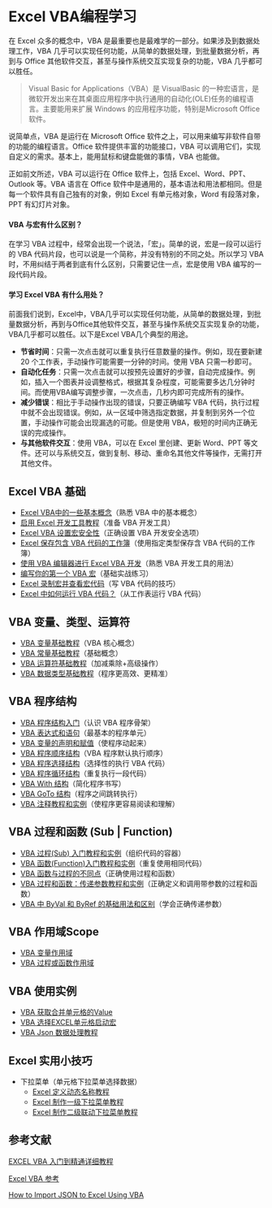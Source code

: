 # Excel VBA编程学习

在 Excel 众多的概念中，VBA 是最重要也是最难学的一部分。如果涉及到数据处理工作，VBA 几乎可以实现任何功能，从简单的数据处理，到批量数据分析，再到与 Office 其他软件交互，甚至与操作系统交互实现复杂的功能，VBA 几乎都可以胜任。


> Visual Basic for Applications（VBA）是 VisualBasic 的一种宏语言，是微软开发出来在其桌面应用程序中执行通用的自动化(OLE)任务的编程语言。主要能用来扩展 Windows 的应用程序功能，特别是Microsoft Office软件。

说简单点，VBA 是运行在 Microsoft Office 软件之上，可以用来编写非软件自带的功能的编程语言。Office 软件提供丰富的功能接口，VBA 可以调用它们，实现自定义的需求。基本上，能用鼠标和键盘能做的事情，VBA 也能做。

正如前文所述，VBA 可以运行在 Office 软件上，包括 Excel、Word、PPT、Outlook 等。VBA 语言在 Office 软件中是通用的，基本语法和用法都相同。但是每一个软件具有自己独有的对象，例如 Excel 有单元格对象，Word 有段落对象，PPT 有幻灯片对象。

#### **VBA 与宏有什么区别？**

在学习 VBA 过程中，经常会出现一个说法，「宏」。简单的说，宏是一段可以运行的 VBA 代码片段，也可以说是一个简称，并没有特别的不同之处。所以学习 VBA 时，不用纠结于两者到底有什么区别，只需要记住一点，宏是使用 VBA 编写的一段代码片段。

#### **学习 Excel VBA 有什么用处？**

前面我们说到，Excel中，VBA几乎可以实现任何功能，从简单的数据处理，到批量数据分析，再到与Office其他软件交互，甚至与操作系统交互实现复杂的功能，VBA几乎都可以胜任。以下是Excel VBA几个典型的用途。

* **节省时间**：只需一次点击就可以重复执行任意数量的操作。例如，现在要新建 20 个工作表，手动操作可能需要一分钟的时间。使用 VBA 只需一秒即可。
* **自动化任务**：只需一次点击就可以按预先设置好的步骤，自动完成操作。例如，插入一个图表并设调整格式，根据其复杂程度，可能需要多达几分钟时间。而使用VBA编写调整步骤，一次点击，几秒内即可完成所有的操作。
* **减少错误**：相比于手动操作出现的错误，只要正确编写 VBA 代码，执行过程中就不会出现错误。例如，从一区域中筛选指定数据，并复制到另外一个位置，手动操作可能会出现漏选的可能。但是使用 VBA，极短的时间内正确无误的完成操作。
* **与其他软件交互**：使用 VBA，可以在 Excel 里创建、更新 Word、PPT 等文件。还可以与系统交互，做到复制、移动、重命名其他文件等操作，无需打开其他文件。

## Excel VBA 基础

* [Excel VBA中的一些基本概念](./docs/basic/basicConcepts.md)（熟悉 VBA 中的基本概念）
* [启用 Excel 开发工具教程](./docs/basic/enableExcelDevTool.md)（准备 VBA 开发工具）
* [Excel VBA 设置宏安全性](./docs/basic/setMacroSecurity.md)（正确设置 VBA 开发安全选项）
* [Excel 保存包含 VBA 代码的工作簿](./docs/basic/saveWorkbookContainVBACode.md)（使用指定类型保存含 VBA 代码的工作簿）
* [使用 VBA 编辑器进行 Excel VBA 开发](./docs/basic/excelVBADevelopmentUsingVBAEditor.md)（熟悉 VBA 开发工具的用法）
* [编写你的第一个 VBA 宏](./docs/basic/writeFirstVBAMacro.md)（基础实战练习）
* [Excel 录制宏并查看宏代码](./docs/basic/recordMacroAndViewMacroCode.md)（写 VBA 代码的技巧）
* [Excel 中如何运行 VBA 代码？](./docs/basic/runVBACodeInExcel.md)（从工作表运行 VBA 代码）

## VBA 变量、类型、运算符

* [VBA 变量基础教程](./docs/variablesTypesOperators/variables.md)（VBA 核心概念）
* [VBA 常量基础教程](./docs/variablesTypesOperators/constant.md)（基础概念）
* [VBA 运算符基础教程](./docs/variablesTypesOperators/operators.md)（加减乘除+高级操作）
* [VBA 数据类型基础教程](./docs/variablesTypesOperators/types.md)（程序更高效、更精准）

## VBA 程序结构

* [VBA 程序结构入门](./docs/programStructure/introduction.md)（认识 VBA 程序骨架）
* [VBA 表达式和语句](docs/programStructure/expressionsAndStatements.md)（最基本的程序单元）
* [VBA 变量的声明和赋值](./docs/programStructure/variableDeclarationAndAssignment.md)（使程序动起来）
* [VBA 程序顺序结构](./docs/programStructure/sequenceStructure.md)（VBA 程序默认执行顺序）
* [VBA 程序选择结构](./docs/programStructure/selectStructure.md)（选择性的执行 VBA 代码）
* [VBA 程序循环结构](./docs/programStructure/cyclicStructure.md)（重复执行一段代码）
* [VBA With 结构](./docs/programStructure/withStructure.md)（简化程序书写）
* [VBA GoTo 结构](./docs/programStructure/gotoStructure.md)（程序之间跳转执行）
* [VBA 注释教程和实例](./docs/programStructure/annotateTutorialsAndExamples.md)（使程序更容易阅读和理解）

## VBA 过程和函数 (Sub | Function)

* [VBA 过程(Sub) 入门教程和实例](./docs/subAndFunc/subIntroductionTutorialAndExamples.md)（组织代码的容器）
* [VBA 函数(Function)入门教程和实例](./docs/subAndFunc/funcIntroductionTutorialAndExamples.md)（重复使用相同代码）
* [VBA 函数与过程的不同点](./docs/subAndFunc/diffBetweenFuncAndSub.md)（正确使用过程和函数）
* [VBA 过程和函数：传递参数教程和实例](./docs/subAndFunc/passingParamsTutorialsAndExamples.md)（正确定义和调用带参数的过程和函数）
* [VBA 中 ByVal 和 ByRef 的基础用法和区别](./docs/subAndFunc/basicUsageAndDiffBetweenByValAndByRef.md)（学会正确传递参数）

## VBA 作用域Scope

* [VBA 变量作用域](./docs/scope/variableScope.md)
* [VBA 过程或函数作用域](./docs/scope/subOrFuncScope.md)

## VBA 使用实例

* [VBA 获取合并单元格的Value](./docs/examples/getValueOfMergedCell.md)
* [VBA 选择EXCEL单元格启动宏](./docs/examples/selectExcelCellToStartMacro.md)
* [VBA Json 数据处理教程](./docs/json/useJsonTutorial.md)

## Excel 实用小技巧

* 下拉菜单（单元格下拉菜单选择数据）
  * [Excel 定义动态名称教程](./docs/practicalTips/dropDownMenu/defineDynamicNameTutorial.md)
  * [Excel 制作一级下拉菜单教程](./docs/practicalTips/dropDownMenu/makeDropDownMenuTutorial.md)
  * [Excel 制作二级联动下拉菜单教程](./docs/practicalTips/dropDownMenu/makingSecondLevelPullDownMenuTutorial.md)

## 参考文献

[EXCEL VBA 入门到精通详细教程](https://www.lanrenexcel.com/excel-vba-tutorial/)

[Excel VBA 参考](https://docs.microsoft.com/zh-cn/office/vba/api/overview/excel)

[How to Import JSON to Excel Using VBA](http://excelerator.solutions/2017/08/16/import-json-to-excel-using-vba/)